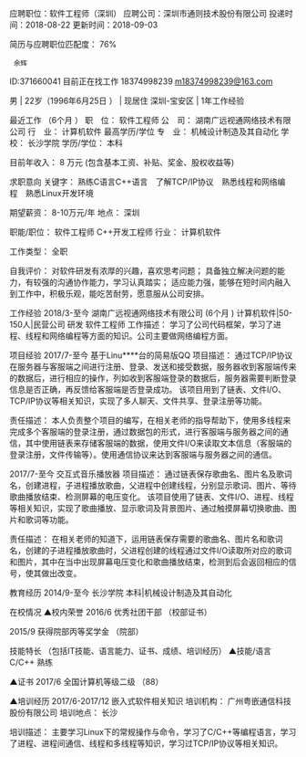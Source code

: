 
应聘职位：软件工程师（深圳）
应聘公司：深圳市通则技术股份有限公司
投递时间：2018-08-22
更新时间：2018-09-03	 

 简历与应聘职位匹配度：	76% 

 
	 余辉
ID:371660041
  	目前正在找工作
	  	18374998239
	  	m18374998239@163.com

  男 | 22岁（1996年6月25日 ） | 现居住 深圳-宝安区 | 1年工作经验

最近工作 （6个月 ） 
职　位：	软件工程师    公　司：	湖南广远视通网络技术有限公司
行　业：	计算机软件    最高学历/学位 
专　业：	机械设计制造及其自动化 学　校：	长沙学院
学历/学位：	本科


目前年收入： 8 万元 (包含基本工资、补贴、奖金、股权收益等)


求职意向
关键字：	熟练C语言C++语言 了解TCP/IP协议 熟悉线程和网络编程 熟悉Linux开发环境

期望薪资：	8-10万元/年 	地点：	深圳

职能/职位：	软件工程师   C++开发工程师 	行业：	计算机软件

工作类型：	全职
	
	
自我评价：	对软件研发有浓厚的兴趣，喜欢思考问题；
具备独立解决问题的能力，有较强的沟通协作能力，学习认真踏实；
适应能力强，能够在短时间内融入到工作中，积极乐观，能吃苦耐劳，愿意服从公司安排。

	

工作经验
2018/3-至今	湖南广远视通网络技术有限公司 (6个月 ) 
	计算机软件|50-150人|民营公司
研发	软件工程师
工作描述：	学习了公司代码框架，学习了进程、线程和网络编程等方面的知识。公司主要做网络编程方面。



项目经验
2017/7-至今	基于Linu****台的简易版QQ
项目描述：	通过TCP/IP协议在服务器与客服端之间进行注册、登录、发送和接受数据，服务器收到客服端传来的数据后，进行相应的操作，列如收到客服端登录的数据后，服务器需要判断登录信息是否正确，再反馈给客服端是否登录成功。
该项目用到了链表、文件I/O、TCP/IP协议等相关知识，实现了多人聊天、文件共享、登录注册等功能。

责任描述：	本人负责整个项目的编写，在相关老师的指导帮助下，使用多线程来完成多个客服端的登录注册，通过数据包的形式，进行客服端与服务器之间的通信，其中使用链表来存储客服端的数据，使用文件I/O来读取文本信息（客服端的登录注册，文件传输等）。使用通信协议来达到客服端与服务器之间的通信。

	


2017/7-至今	交互式音乐播放器
项目描述：	通过链表保存歌曲名、图片名及歌词名，创建进程，子进程播放歌曲，父进程中创建线程，分别显示歌词、图片、等待歌曲播放结束、检测屏幕的电压变化。
该项目使用了链表、文件I/O、进程、线程等相关知识，实现了歌曲播放、显示歌词及背景图片、通过触摸屏幕切换歌曲、图片和歌词等功能。

责任描述：	在相关老师的知道下，运用链表保存需要的歌曲名、图片名和歌词名，创建的子进程播放歌曲时，父进程创建的线程通过文件I/O读取所对应的歌词和图片，其中在当中出现屏幕电压变化和歌曲播放结束，检测到后会返回相应的信号，使其做出改变。

	


教育经历
2014/9-至今	长沙学院
本科|机械设计制造及其自动化



在校情况
▲校内荣誉
2016/6	优秀社团干部 （校部证书） 


2015/9	获得院部丙等奖学金 （院部） 




技能特长 （包括IT技能、语言能力、证书、成绩、培训经历）
▲技能/语言 C/C++ 	熟练





▲证书 2017/6	全国计算机等级二级 （88） 


▲培训经历 2017/6-2017/12	嵌入式软件相关知识
培训机构：	广州粤嵌通信科技股份有限公司
	培训地点：	长沙

培训描述：	主要学习Linux下的常规操作与命令，学习了C/C++等编程语言，学习了进程、进程间通信、线程和多线程等知识，学习过TCP/IP协议等相关知识。











